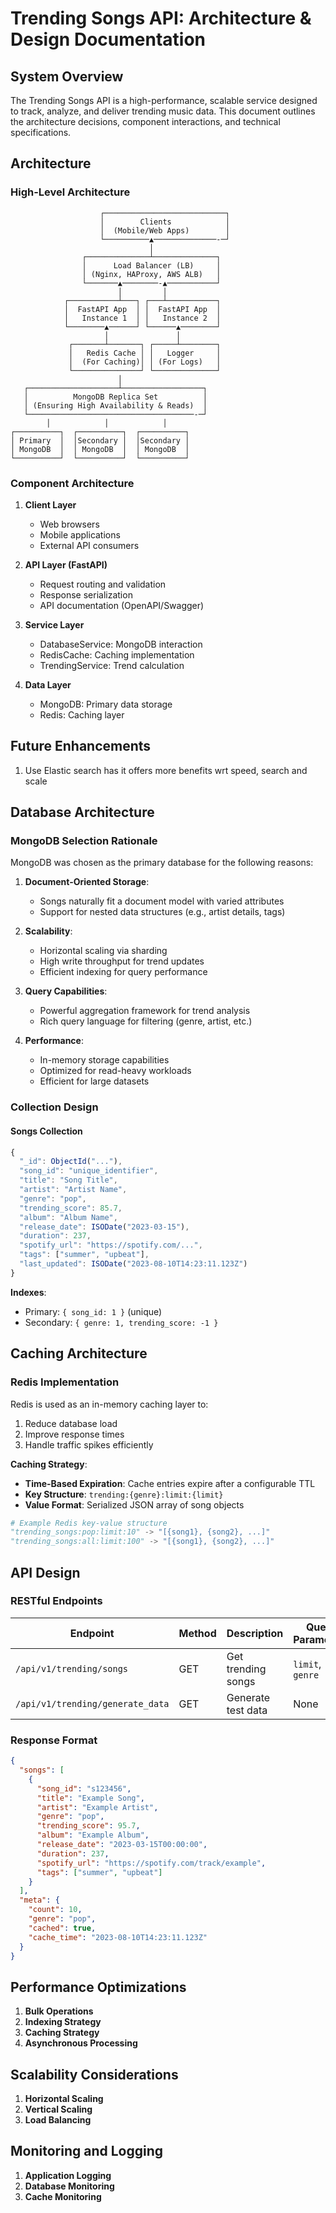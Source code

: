 # Trending Songs API: Architecture & Design Documentation

## System Overview

The Trending Songs API is a high-performance, scalable service designed to track, analyze, and deliver trending music data. This document outlines the architecture decisions, component interactions, and technical specifications.

## Architecture

### High-Level Architecture
                        ┌───────────────────────────┐
                        │        Clients            │
                        │  (Mobile/Web Apps)        │
                        └──────────▲──────────────-─┘
                                   │
                    ┌──────────────┴──────────────┐
                    │      Load Balancer (LB)     │
                    │ (Nginx, HAProxy, AWS ALB)   │
                    └───────▲────────-▲───────────┘
                            │         │
                ┌───────────┴───┐ ┌───┴───────────┐
                │  FastAPI App  │ │  FastAPI App  │
                │   Instance 1  │ │   Instance 2  │
                └────────▲──────┘ └──────▲────────┘
                         │               │
                 ┌───────┴───────┐ ┌─────┴────────┐
                 │   Redis Cache │ │   Logger     │
                 │  (For Caching)│ │ (For Logs)   │
                 └───────────────┘ └──────────────┘
                            │
       ┌────────────────────┴──────────────────┐
       │          MongoDB Replica Set          │
       │ (Ensuring High Availability & Reads)  │
       └─────────────────────────────────────-─┘
            │            │            │
    ┌──────────┐  ┌──────────┐  ┌──────────┐
    │ Primary  │  │Secondary │  │Secondary │
    │ MongoDB  │  │ MongoDB  │  │ MongoDB  │
    └──────────┘  └──────────┘  └──────────┘


### Component Architecture

1. **Client Layer**
   - Web browsers
   - Mobile applications
   - External API consumers

2. **API Layer (FastAPI)**
   - Request routing and validation
   - Response serialization
   - API documentation (OpenAPI/Swagger)

3. **Service Layer**
   - DatabaseService: MongoDB interaction
   - RedisCache: Caching implementation
   - TrendingService: Trend calculation

4. **Data Layer**
   - MongoDB: Primary data storage
   - Redis: Caching layer


## Future Enhancements

1. Use Elastic search has it offers more benefits wrt speed, search and scale


## Database Architecture

### MongoDB Selection Rationale

MongoDB was chosen as the primary database for the following reasons:

1. **Document-Oriented Storage**:
   - Songs naturally fit a document model with varied attributes
   - Support for nested data structures (e.g., artist details, tags)

2. **Scalability**:
   - Horizontal scaling via sharding
   - High write throughput for trend updates
   - Efficient indexing for query performance

3. **Query Capabilities**:
   - Powerful aggregation framework for trend analysis
   - Rich query language for filtering (genre, artist, etc.)

4. **Performance**:
   - In-memory storage capabilities
   - Optimized for read-heavy workloads
   - Efficient for large datasets

### Collection Design

#### Songs Collection

```javascript
{
  "_id": ObjectId("..."),
  "song_id": "unique_identifier",
  "title": "Song Title",
  "artist": "Artist Name",
  "genre": "pop",
  "trending_score": 85.7,
  "album": "Album Name",
  "release_date": ISODate("2023-03-15"),
  "duration": 237,
  "spotify_url": "https://spotify.com/...",
  "tags": ["summer", "upbeat"],
  "last_updated": ISODate("2023-08-10T14:23:11.123Z")
}
```

**Indexes**:
- Primary: `{ song_id: 1 }` (unique)
- Secondary: `{ genre: 1, trending_score: -1 }`

## Caching Architecture

### Redis Implementation

Redis is used as an in-memory caching layer to:
1. Reduce database load
2. Improve response times
3. Handle traffic spikes efficiently

**Caching Strategy**:
- **Time-Based Expiration**: Cache entries expire after a configurable TTL
- **Key Structure**: `trending:{genre}:limit:{limit}`
- **Value Format**: Serialized JSON array of song objects

```python
# Example Redis key-value structure
"trending_songs:pop:limit:10" -> "[{song1}, {song2}, ...]"
"trending_songs:all:limit:100" -> "[{song1}, {song2}, ...]"
```

## API Design

### RESTful Endpoints

| Endpoint                         | Method | Description | Query Parameters |
|----------------------------------|--------|-------------|-----------------|
| `/api/v1/trending/songs`         | GET | Get trending songs | `limit`, `genre` |
| `/api/v1/trending/generate_data` | GET | Generate test data | None |

### Response Format

```json
{
  "songs": [
    {
      "song_id": "s123456",
      "title": "Example Song",
      "artist": "Example Artist",
      "genre": "pop",
      "trending_score": 95.7,
      "album": "Example Album",
      "release_date": "2023-03-15T00:00:00",
      "duration": 237,
      "spotify_url": "https://spotify.com/track/example",
      "tags": ["summer", "upbeat"]
    }
  ],
  "meta": {
    "count": 10,
    "genre": "pop",
    "cached": true,
    "cache_time": "2023-08-10T14:23:11.123Z"
  }
}
```

## Performance Optimizations

1. **Bulk Operations**
2. **Indexing Strategy**
3. **Caching Strategy**
4. **Asynchronous Processing**

## Scalability Considerations

1. **Horizontal Scaling**
2. **Vertical Scaling**
3. **Load Balancing**

## Monitoring and Logging

1. **Application Logging**
2. **Database Monitoring**
3. **Cache Monitoring**

